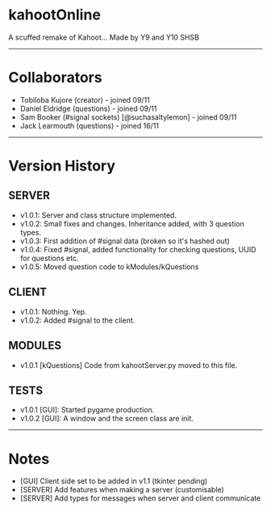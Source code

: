 # kahootOnline
A scuffed remake of Kahoot...
Made by Y9 and Y10 SHSB

------------------------------

Collaborators
=============

- Tobiloba Kujore (creator) - joined 09/11
- Daniel Eldridge (questions) - joined 09/11
- Sam Booker (#signal sockets) [@suchasaltylemon] - joined 09/11
- Jack Learmouth (questions) - joined 16/11

---------------

Version History
===============

SERVER
------

- v1.0.1: Server and class structure implemented.
- v1.0.2: Small fixes and changes. Inheritance added, with 3 question types.
- v1.0.3: First addition of #signal data (broken so it's hashed out)
- v1.0.4: Fixed #signal, added functionality for checking questions, UUID for questions etc.
- v1.0.5: Moved question code to kModules/kQuestions

CLIENT
------

- v1.0.1: Nothing. Yep.
- v1.0.2: Added #signal to the client.

MODULES
-------

- v1.0.1 [kQuestions] Code from kahootServer.py moved to this file.

TESTS
-----

- v1.0.1 [GUI]: Started pygame production.
- v1.0.2 [GUI]: A window and the screen class are init.
-----



Notes
=====

- [GUI] Client side set to be added in v1.1 (tkinter pending)
- [SERVER] Add features when making a server (customisable)
- [SERVER] Add types for messages when server and client communicate
